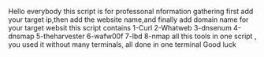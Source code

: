 Hello everybody
this script is for professonal nformation gathering
first add your target ip,then add the website name,and finally add domain name for your target websit
this script contains
1-Curl
2-Whatweb
3-dnsenum
4-dnsmap
5-theharvester
6-wafw00f
7-lbd
8-nmap
all this tools in one script , you used it without many terminals, all done in one terminal
Good luck
